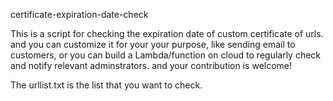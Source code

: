 certificate-expiration-date-check

This is a script for checking the expiration date of custom certificate of urls. and you can customize it for your your purpose, like sending email to customers, or you can build a Lambda/function on cloud to regularly check and notify relevant adminstrators. and your contribution is welcome! 

The urllist.txt is the list that you want to check.
